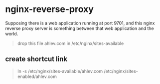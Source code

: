 # nginx-reverse-proxy
Supposing there is a web application running at port 9701, and this nginx reverse proxy server is something between that web application and the world.

> drop this file ahlev.com in /etc/nginx/sites-available

## create shortcut link
> ln -s /etc/nginx/sites-available/ahlev.com /etc/nginx/sites-enabled/ahlev.com
